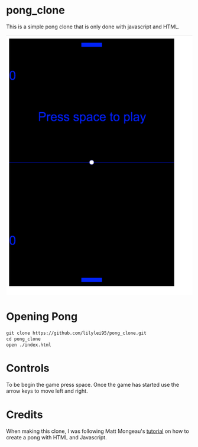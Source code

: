 # pong_clone

This is a simple pong clone that is only done with javascript and HTML.

![alt test](./preview/pong_preview.png)

# Opening Pong

```
git clone https://github.com/lilylei95/pong_clone.git
cd pong_clone
open ./index.html
```

# Controls

To be begin the game press space. Once the game has started use the arrow keys to move left and right.

# Credits

When making this clone, I was following Matt Mongeau's [tutorial](https://robots.thoughtbot.com/pong-clone-in-javascript) on how to create a pong with HTML and Javascript.
